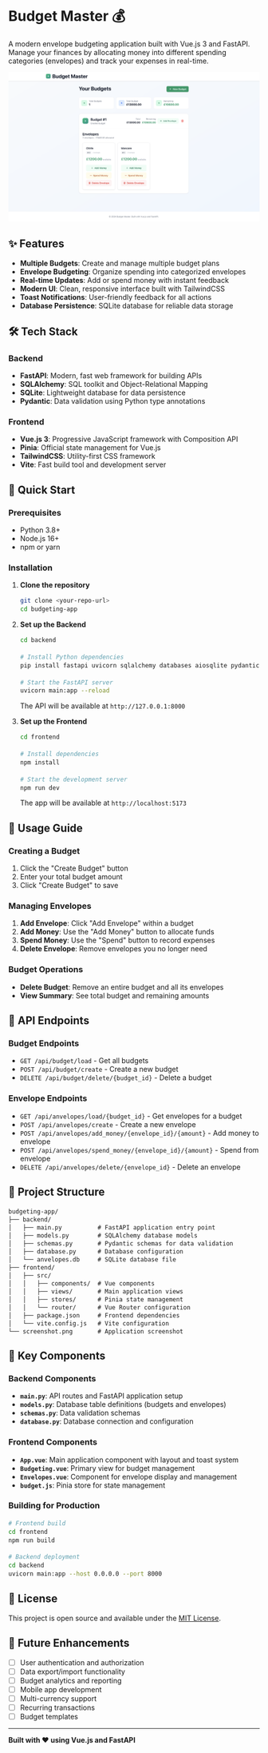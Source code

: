 # Budget Master 💰

A modern envelope budgeting application built with Vue.js 3 and FastAPI. Manage your finances by allocating money into different spending categories (envelopes) and track your expenses in real-time.

![Budget Master Screenshot](screenshot.png)

## ✨ Features

- **Multiple Budgets**: Create and manage multiple budget plans
- **Envelope Budgeting**: Organize spending into categorized envelopes
- **Real-time Updates**: Add or spend money with instant feedback
- **Modern UI**: Clean, responsive interface built with TailwindCSS
- **Toast Notifications**: User-friendly feedback for all actions
- **Database Persistence**: SQLite database for reliable data storage

## 🛠️ Tech Stack

### Backend
- **FastAPI**: Modern, fast web framework for building APIs
- **SQLAlchemy**: SQL toolkit and Object-Relational Mapping
- **SQLite**: Lightweight database for data persistence
- **Pydantic**: Data validation using Python type annotations

### Frontend
- **Vue.js 3**: Progressive JavaScript framework with Composition API
- **Pinia**: Official state management for Vue.js
- **TailwindCSS**: Utility-first CSS framework
- **Vite**: Fast build tool and development server

## 🚀 Quick Start

### Prerequisites

- Python 3.8+
- Node.js 16+
- npm or yarn

### Installation

1. **Clone the repository**
   ```bash
   git clone <your-repo-url>
   cd budgeting-app
   ```

2. **Set up the Backend**
   ```bash
   cd backend

   # Install Python dependencies
   pip install fastapi uvicorn sqlalchemy databases aiosqlite pydantic

   # Start the FastAPI server
   uvicorn main:app --reload
   ```
   The API will be available at `http://127.0.0.1:8000`

3. **Set up the Frontend**
   ```bash
   cd frontend

   # Install dependencies
   npm install

   # Start the development server
   npm run dev
   ```
   The app will be available at `http://localhost:5173`

## 📖 Usage Guide

### Creating a Budget
1. Click the "Create Budget" button
2. Enter your total budget amount
3. Click "Create Budget" to save

### Managing Envelopes
1. **Add Envelope**: Click "Add Envelope" within a budget
2. **Add Money**: Use the "Add Money" button to allocate funds
3. **Spend Money**: Use the "Spend" button to record expenses
4. **Delete Envelope**: Remove envelopes you no longer need

### Budget Operations
- **Delete Budget**: Remove an entire budget and all its envelopes
- **View Summary**: See total budget and remaining amounts

## 🔧 API Endpoints

### Budget Endpoints
- `GET /api/budget/load` - Get all budgets
- `POST /api/budget/create` - Create a new budget
- `DELETE /api/budget/delete/{budget_id}` - Delete a budget

### Envelope Endpoints
- `GET /api/anvelopes/load/{budget_id}` - Get envelopes for a budget
- `POST /api/anvelopes/create` - Create a new envelope
- `POST /api/anvelopes/add_money/{envelope_id}/{amount}` - Add money to envelope
- `POST /api/anvelopes/spend_money/{envelope_id}/{amount}` - Spend from envelope
- `DELETE /api/anvelopes/delete/{envelope_id}` - Delete an envelope

## 📁 Project Structure

```
budgeting-app/
├── backend/
│   ├── main.py          # FastAPI application entry point
│   ├── models.py        # SQLAlchemy database models
│   ├── schemas.py       # Pydantic schemas for data validation
│   ├── database.py      # Database configuration
│   └── anvelopes.db     # SQLite database file
├── frontend/
│   ├── src/
│   │   ├── components/  # Vue components
│   │   ├── views/       # Main application views
│   │   ├── stores/      # Pinia state management
│   │   └── router/      # Vue Router configuration
│   ├── package.json     # Frontend dependencies
│   └── vite.config.js   # Vite configuration
└── screenshot.png       # Application screenshot
```

## 🎯 Key Components

### Backend Components
- **`main.py`**: API routes and FastAPI application setup
- **`models.py`**: Database table definitions (budgets and envelopes)
- **`schemas.py`**: Data validation schemas
- **`database.py`**: Database connection and configuration

### Frontend Components
- **`App.vue`**: Main application component with layout and toast system
- **`Budgeting.vue`**: Primary view for budget management
- **`Envelopes.vue`**: Component for envelope display and management
- **`budget.js`**: Pinia store for state management


### Building for Production
```bash
# Frontend build
cd frontend
npm run build

# Backend deployment
cd backend
uvicorn main:app --host 0.0.0.0 --port 8000
```

## 📝 License

This project is open source and available under the [MIT License](LICENSE).

## 🔮 Future Enhancements

- [ ] User authentication and authorization
- [ ] Data export/import functionality
- [ ] Budget analytics and reporting
- [ ] Mobile app development
- [ ] Multi-currency support
- [ ] Recurring transactions
- [ ] Budget templates

---

**Built with ❤️ using Vue.js and FastAPI**